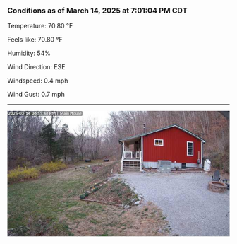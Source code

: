 ### Conditions as of March 14, 2025 at 7:01:04 PM CDT 

Temperature: 70.80 &deg;F

Feels like: 70.80 &deg;F

Humidity: 54%

Wind Direction: ESE

Windspeed: 0.4 mph

Wind Gust: 0.7 mph

---

<img src="./images/latest.jpeg"/>

